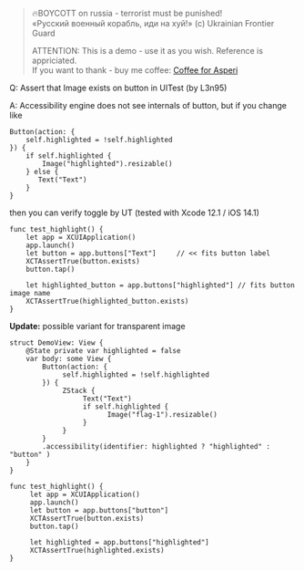 >
> 🔥BOYCOTT on russia - terrorist must be punished!<br>
> «Русский военный корабль, иди на хуй!» (c) Ukrainian Frontier Guard
> 
> ATTENTION: This is a demo - use it as you wish. Reference is appriciated.<br>
> If you want to thank - buy me coffee: [Coffee for Asperi](https://secure.wayforpay.com/donate/asperi)
>

Q: Assert that Image exists on button in UITest (by L3n95)

A: Accessibility engine does not see internals of button, but if you change like

```
Button(action: {
    self.highlighted = !self.highlighted
}) {
    if self.highlighted {
        Image("highlighted").resizable()
    } else {
       Text("Text")
    }
}
```

then you can verify toggle by UT (tested with Xcode 12.1 / iOS 14.1)

```
func test_highlight() {
    let app = XCUIApplication()
	app.launch()
    let button = app.buttons["Text"]     // << fits button label
    XCTAssertTrue(button.exists)
    button.tap()

    let highlighted_button = app.buttons["highlighted"] // fits button image name
    XCTAssertTrue(highlighted_button.exists)
}
```

**Update:** possible variant for transparent image

```
struct DemoView: View {
	@State private var highlighted = false
	var body: some View {
		Button(action: {
			 self.highlighted = !self.highlighted
		}) {
			 ZStack {
				  Text("Text")
				  if self.highlighted {
						Image("flag-1").resizable()
				  }
			 }
		}
		.accessibility(identifier: highlighted ? "highlighted" : "button" )
	}
}

func test_highlight() {
	 let app = XCUIApplication()
	 app.launch()
	 let button = app.buttons["button"]
	 XCTAssertTrue(button.exists)
	 button.tap()

	 let highlighted = app.buttons["highlighted"]
	 XCTAssertTrue(highlighted.exists)
}
```

